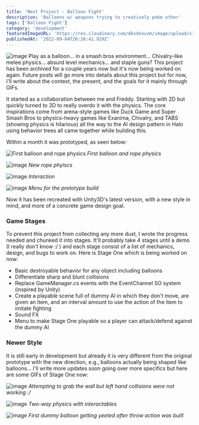 ```yaml
---
title: 'Next Project - Balloon Fight'
description: 'Balloons w/ weapons trying to creatively poke other'
tags: ['Balloon Fight']
category: 'development'
featuredImageURL: 'https://res.cloudinary.com/dksdnxvzm/image/upload/v1701619061/balloon_fight_projectile_block_ea6c139171.jpg'
publishedAt: '2022-09-04T20:26:41.929Z'
---
```


![image](https://i.imgur.com/pJb0qeh.gif)
Play as a balloon... in a smash bros environment... Chivalry-like melee physics... absurd level mechanics... and staple guns? This project has been archived for a couple years now but it's now being worked on again. Future posts will go more into details about this project but for now, I'll write about the context, the present, and the goals for it mainly through GIFs.

It started as a collaboration between me and Freddy. Starting with 2D but quickly turned to 3D to really overdo it with the physics. The core inspirations come from arena-style games like Duck Game and Super Smash Bros to physics-heavy games like Exanima, Chivalry, and TABS (showing physics is hilarious) all the way to the AI design pattern in Halo using behavior trees all came together while building this.

Within a month it was prototyped, as seen below:

![First balloon and rope physics](https://i.imgur.com/wLpfwll.gif)
_First balloon and rope physics_

![image](https://i.imgur.com/TizACRf.gif)
_New rope phyiscs_

![image](https://i.imgur.com/s0icsQ8.gif)
_Interaction_

![image](https://i.imgur.com/yBoiMaU.jpg)
_Menu for the prototype build_

Now it has been recreated with Unity3D's latest version, with a new style in mind, and more of a concrete game design goal.

### Game Stages

To prevent this project from collecting any more dust, I wrote the progress needed and chunked it into stages. It'll probably take 4 stages until a demo (I really don't know :/ ) and each stage consist of a list of mechanics, design, and bugs to work on. Here is Stage One which is being worked on now:

- Basic destroyable behavior for any object including balloons
- Differentiate sharp and blunt collisions
- Replace GameManager.cs events with the EventChannel SO system (inspired by Unity)
- Create a playable scene full of dummy AI in which they don't move, are given an item, and an interval amount to use the action of the item to imitate fighting
- Sound FX
- Menu to make Stage One playable so a player can attack/defend against the dummy AI

### Newer Style

It is still early in development but already it is very different from the original prototype with the new direction, e.g., balloons actually being shaped like balloons... I'll write more updates soon going over more specifics but here are some GIFs of Stage One now:

![image](https://i.imgur.com/1Mow6Ce.gif)
_Attempting to grab the wall but left hand collisions were not working :/_

![image](https://i.imgur.com/0IXFe7O.gif)
_Two-way physics with interactables_

![image](https://i.imgur.com/Lxnkiuh.gif)
_First dummy balloon getting yeeted after throw action was built_
